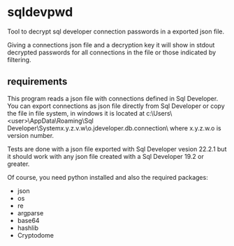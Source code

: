 # sqldevpwd
Tool to decrypt sql developer connection passwords in a exported json file.

Giving a connections json file and a decryption key it will show in stdout decrypted passwords for all connections in the file or those indicated by filtering.

## requirements
This program reads a json file with connections defined in Sql Developer. You can export connections as json file directly from Sql Developer or copy the file in file system, in windows it is located at c:\Users\\\<user>\AppData\Roaming\Sql Developer\Systemx.y.z.v.w\o.jdeveloper.db.connection\  where x.y.z.w.o is version number.

Tests are done with a json file exported with Sql Developer vesion 22.2.1 but it should work with any json file created with a Sql Developer 19.2 or greater.

Of course, you need python installed and also the required packages:
* json
* os
* re
* argparse
* base64
* hashlib
* Cryptodome
